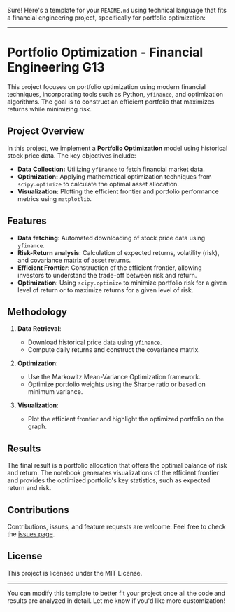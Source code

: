 Sure! Here's a template for your `README.md` using technical language that fits a financial engineering project, specifically for portfolio optimization:

---

# Portfolio Optimization - Financial Engineering G13

This project focuses on portfolio optimization using modern financial techniques, incorporating tools such as Python, `yfinance`, and optimization algorithms. The goal is to construct an efficient portfolio that maximizes returns while minimizing risk.

## Project Overview

In this project, we implement a **Portfolio Optimization** model using historical stock price data. The key objectives include:
- **Data Collection:** Utilizing `yfinance` to fetch financial market data.
- **Optimization:** Applying mathematical optimization techniques from `scipy.optimize` to calculate the optimal asset allocation.
- **Visualization:** Plotting the efficient frontier and portfolio performance metrics using `matplotlib`.

## Features
- **Data fetching**: Automated downloading of stock price data using `yfinance`.
- **Risk-Return analysis**: Calculation of expected returns, volatility (risk), and covariance matrix of asset returns.
- **Efficient Frontier**: Construction of the efficient frontier, allowing investors to understand the trade-off between risk and return.
- **Optimization**: Using `scipy.optimize` to minimize portfolio risk for a given level of return or to maximize returns for a given level of risk.


## Methodology

1. **Data Retrieval**:
    - Download historical price data using `yfinance`.
    - Compute daily returns and construct the covariance matrix.

2. **Optimization**:
    - Use the Markowitz Mean-Variance Optimization framework.
    - Optimize portfolio weights using the Sharpe ratio or based on minimum variance.

3. **Visualization**:
    - Plot the efficient frontier and highlight the optimized portfolio on the graph.

## Results

The final result is a portfolio allocation that offers the optimal balance of risk and return. The notebook generates visualizations of the efficient frontier and provides the optimized portfolio's key statistics, such as expected return and risk.

## Contributions

Contributions, issues, and feature requests are welcome. Feel free to check the [issues page](https://github.com/yourusername/portfolio-optimization/issues).

## License

This project is licensed under the MIT License.

---

You can modify this template to better fit your project once all the code and results are analyzed in detail. Let me know if you'd like more customization!
